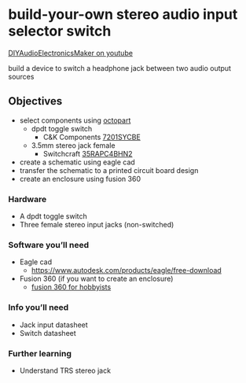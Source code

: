 # build-your-own stereo audio input selector switch

[DIYAudioElectronicsMaker on youtube](https://www.youtube.com/watch?v=WuBwabpJ2Ro&t=5s)

build a device to switch a headphone jack between two audio output sources

## Objectives
* select components using [octopart](https://octopart.com)
  * dpdt toggle switch
    * C&K Components [7201SYCBE](https://octopart.com/7201sycbe-c%26k+components-1058918?r=sp&s=h9bg1UtQQaGZ5SfalieGdQ)
  * 3.5mm stereo jack female
    * Switchcraft [35RAPC4BHN2](https://octopart.com/35rapc4bhn2-switchcraft-36039?r=sp&s=-O8wGkm4QZSNxaEGYoEhYw)
* create a schematic using eagle cad
* transfer the schematic to a printed circuit board design 
* create an enclosure using fusion 360

### Hardware
* A dpdt toggle switch
* Three female stereo input jacks (non-switched)

### Software you’ll need
* Eagle cad 
  * https://www.autodesk.com/products/eagle/free-download
* Fusion 360 (if you want to create an enclosure)
  * [fusion 360 for hobbyists](https://www.autodesk.com/campaigns/fusion-360-for-hobbyists)

### Info you’ll need
* Jack input datasheet 
* Switch datasheet

### Further learning 
* Understand TRS stereo jack
